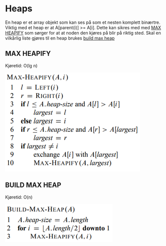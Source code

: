 # Heaps
En heap er et array objekt som kan ses på som et nesten komplett
binærtre. Viktig med et heap er at A[parent(i)] >= A[i].
Dette kan sikres med med [MAX HEAPIFY](##-MAX-HEAPIFY) som sørger for
at at noden den kjøres på blir på riktig sted.
Skal en vilkårlig liste gjøres til en heap brukes [build max heap](##-BUILD-MAX-HEAP)


## MAX HEAPIFY
Kjøretid: O(lg n)

![max_heapify](MaxHeapify.PNG)

## BUILD MAX HEAP
Kjøretid: O(n)

![build_max_heap](buildMaxHeap.PNG)